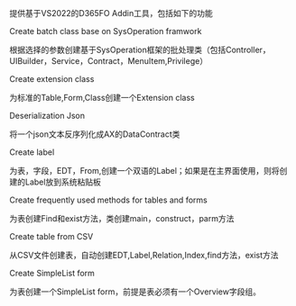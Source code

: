 提供基于VS2022的D365FO Addin工具，包括如下的功能	

Create batch class base on SysOperation framwork

根据选择的参数创建基于SysOperation框架的批处理类（包括Controller，UIBuilder，Service，Contract，MenuItem,Privilege）

Create extension class

为标准的Table,Form,Class创建一个Extension class

Deserialization Json

将一个json文本反序列化成AX的DataContract类

Create label

为表，字段，EDT，From,创建一个双语的Label；如果是在主界面使用，则将创建的Label放到系统粘贴板

Create frequently used methods for tables and forms

为表创建Find和exist方法，类创建main，construct，parm方法

Create table from CSV

从CSV文件创建表，自动创建EDT,Label,Relation,Index,find方法，exist方法

Create SimpleList form

为表创建一个SimpleList form，前提是表必须有一个Overview字段组。

